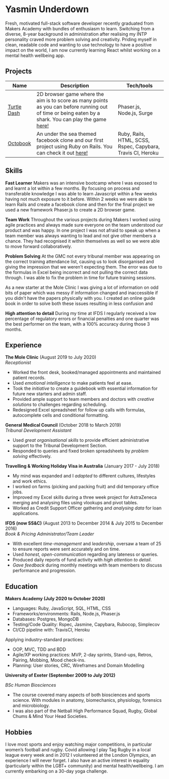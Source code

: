# Yasmin Underdown

Fresh, motivated full-stack software developer recently graduated from Makers Academy with bundles of enthusiasm to learn. Switching from a diverse, 8-year background in administration after realising my INTP personality craved more problem solving and creativity. Priding myself in clean, readable code and wanting to use technology to have a positive impact on the world, I am now currently learning React whilst working on a mental health wellbeing app.

## Projects

| Name                | Description        | Tech/tools        |
| --------------------| ------------------ | ----------------- |
| <a href="https://github.com/yu2491/turtle-dash" rel="nofollow">Turtle Dash</a> | 2D browser game where the aim is to score as many points as you can before running out of time or being eaten by a shark. You can play the game <a href="http://turtle-dash.surge.sh/" rel="nofollow">here!</a> | Phaser.js, Node.js, Surge |
| <a href="https://github.com/yu2491/acebook-rails-quadropus" rel="nofollow">Octobook</a> |  An under the sea themed facebook clone and our first project using Ruby on Rails. You can check it out <a href="https://octobook-team.herokuapp.com/" rel="nofollow">here!</a>  | Ruby, Rails, HTML, SCSS, Rspec, Capybara, Travis CI, Heroku |

## Skills

**Fast Learner**
Makers was an intensive bootcamp where I was exposed to and learnt a lot within a few months. By focusing on process and transferable knowledge I was able to learn Javascript within a few weeks having not much exposure to it before. Within 2  weeks we were able to learn Rails and create a facebook clone and then for the final project we used a new framework Phaser.js to create a 2D browser game. 

**Team Work**
Throughout the various projects during Makers I worked using agile practices and always made sure everyone on the team understood our product and was happy. In one project I was not afraid to speak up when a team member was always wanting to lead and not give other members a chance. They had recognised it within themselves as well so we were able to move forward collaboratively. 

**Problem Solving**
At the GMC not every tribunal member was appearing on the correct training attendance list, causing us to look disorganised and giving the impression that we weren’t expecting them. The error was due to the formulas in Excel being incorrect and not pulling the correct data through. I was able to fix the problem in time for future training sessions.

As a new starter at the Mole Clinic I was giving a lot of information on odd bits of paper which was messy if information changed and inaccessible if you didn't have the papers physically with you. I created an online guide book in order to solve both these issues resulting in less confusion and 

**High attention to detail**
During my time at IFDS I regularly received a low percentage of regulatory errors or financial penalties and one quarter was the best performer on the team, with a 100% accuracy during those 3 months.

## Experience

**The Mole Clinic** (August 2019 to July 2020)  
_Receptionist_
- Worked the front desk, booked/managed appointments and maintained patient records.
- Used _emotional intelligence_ to make patients feel at ease.
- Took the _initiative_ to create a guidebook with essential information for future new starters and admin staff.
- Provided ample support to team members and doctors with _creative solutions_ to challenges regarding scheduling.
- Redesigned Excel spreadsheet for follow up calls with formulas, autocomplete cells and conditional formatting.


**General Medical Council** (October 2018 to March 2019)  
_Tribunal Development Assistant_
- Used _great organisational skills_ to provide efficient administrative support to the Tribunal Development Section.
- Responded to queries and fixed broken spreadsheets by _problem solving_ effectively.


**Travelling & Working Holiday Visa in Australia** (January 2017 - July 2018)
- My mind was expanded and I _adapted_ to different cultures, lifestyles and work ethics.
- I worked on farms (picking and packing fruit) and did temporary office jobs.
- Improved my Excel skills during a three week project for AstraZeneca merging and analysing files using vlookups and pivot tables.
- Worked as Credit Support Officer gathering and _analysing data_ for loan applications.


**IFDS (now SS&C)** (August 2013 to December 2014 & July 2015 to December 2016)  
_Book & Pricing Administrator/Team Leader_
- With excellent _time-management_ and _leadership_, oversaw a team of 25 to ensure reports were sent accurately and on time.
- Used _honest, open-communication_ regarding any lateness or queries.
- Produced daily reports of fund activity with _high attention to detail_.
- _Gave feedback_ during monthly meetings with team members to discuss performance and progression.


## Education

**Makers Academy (July 2020 to October 2020)**
- Languages: Ruby, JavaScript, SQL, HTML, CSS
- Frameworks/environments: Rails, Node.js, Phaser.js 
- Databases: Postgres, MongoDB
- Testing/Code Quality: Rspec, Jasmine, Capybara, Rubocop, Simplecov
- CI/CD pipeline with: TravisCI, Heroku

Applying industry-standard practices:
- OOP, MVC, TDD and BDD
- Agile/XP working practices: MVP, 2-day sprints, Stand-ups, Retros, Pairing, Mobbing, Mood check-ins.
- Planning: User stories, CRC, Wireframes and Domain Modelling


**University of Exeter (September 2009 to July 2012)**

_BSc Human Biosciences_
- The course covered many aspects of both biosciences and sports science. With modules in
anatomy, biomechanics, physiology, forensics and microbiology.
- I was also part of the Netball High Performance Squad, Rugby, Global Chums & Mind Your Head Societies.

## Hobbies
I love most sports and enjoy watching major competitions, in particular women’s football and rugby. Covid allowing I play Tag Rugby in a local league every week and in 2012 I volunteered at the London Olympics, an experience I will never forget. I also have an active interest in equality (particularly within the LGBT+ community) and mental health/wellbeing. I am currently embarking on a 30-day yoga challenge.
